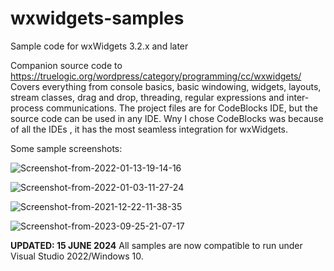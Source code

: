 # wxwidgets-samples
Sample code for wxWidgets 3.2.x and later

Companion source code to https://truelogic.org/wordpress/category/programming/cc/wxwidgets/
Covers everything from console basics, basic windowing, widgets, layouts, stream classes, drag and drop, threading, regular expressions and inter-process communications. The project files are for CodeBlocks IDE, but the source code can be used in any IDE. Wny I chose CodeBlocks was because of all the IDEs , it has the most seamless integration for wxWidgets.

Some sample screenshots:

![Screenshot-from-2022-01-13-19-14-16](https://github.com/amitonline/wxwidgets-samples/assets/6240907/f891aac6-c4b3-4908-8eec-fa0ca59c0647)


![Screenshot-from-2022-01-03-11-27-24](https://github.com/amitonline/wxwidgets-samples/assets/6240907/4b742b34-219f-439f-aaa8-5a6c092acc41)


![Screenshot-from-2021-12-22-11-38-35](https://github.com/amitonline/wxwidgets-samples/assets/6240907/98c89882-9335-4bc0-9b34-816d2a542a9d)


![Screenshot-from-2023-09-25-21-07-17](https://github.com/amitonline/wxwidgets-samples/assets/6240907/56cb59d0-ab0f-4bae-b37f-6c6a827fd076)


**UPDATED: 15 JUNE 2024**
All samples are now compatible to run under Visual Studio 2022/Windows 10.
